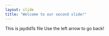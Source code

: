 ```yaml
---
layout: slide
title: "Welcome to our second slide!"
---
```

This is jaydid1s file
Use the left arrow to go back!